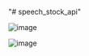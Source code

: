 "# speech_stock_api" 



![image](https://user-images.githubusercontent.com/98496684/206564564-1e1dcc65-0559-4e22-a790-3751d69e16be.png)

![image](https://user-images.githubusercontent.com/98496684/206564615-4b4a51c2-bfef-4f2c-bc99-4cf7f94ebbe3.png)
